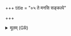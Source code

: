 +++
title = "०५ ते मनसि सङ्कल्पे"

+++
<details><summary>मूलम् (GR)</summary>

(यत्) ते मनसि संकल्पे  
दौर्भाग्यं प्राण आहितम् ।  
(…) ॥ +++(see 1cd)+++
</details>